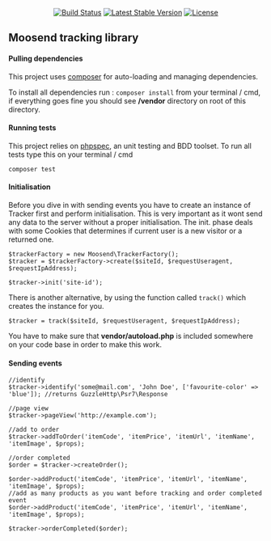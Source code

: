 <p align="center">
    <a href="https://travis-ci.org/moosend/tracker"><img src="https://travis-ci.org/moosend/website-tracking-php.svg" alt="Build Status"></a>
    <a href="https://packagist.org/packages/moosend/tracker"><img src="https://poser.pugx.org/moosend/tracker/v/stable.svg" alt="Latest Stable Version"></a>
    <a href="https://packagist.org/packages/moosend/tracker"><img src="https://poser.pugx.org/moosend/tracker/license.svg" alt="License"></a>
</p>

## Moosend tracking library

#### Pulling dependencies
This project uses [composer](https://getcomposer.org/) for auto-loading and managing dependencies.

To install all dependencies run : `composer install` from your terminal / cmd, if everything goes fine you should see **/vendor** directory on root of this directory.

#### Running tests
This project relies on [phpspec](http://www.phpspec.net/en/latest/), an unit testing and BDD toolset. To run all tests type this on your terminal / cmd
	
~~~~
composer test
~~~~

#### Initialisation
Before you dive in with sending events you have to create an instance of Tracker first and perform initialisation. This is very important as it wont send any data to the server without a proper initialisation. The init. phase deals with some Cookies that determines if current user is a new visitor or a returned one.

~~~~
$trackerFactory = new Moosend\TrackerFactory();
$tracker = $trackerFactory->create($siteId, $requestUseragent, $requestIpAddress);

$tracker->init('site-id');
~~~~

There is another alternative, by using the function called `track()` which creates the instance for you.

~~~~
$tracker = track($siteId, $requestUseragent, $requestIpAddress);
~~~~

You have to make sure that **vendor/autoload.php** is included somewhere on your code base in order to make this work.

#### Sending events

~~~~
//identify
$tracker->identify('some@mail.com', 'John Doe', ['favourite-color' => 'blue']); //returns GuzzleHttp\Psr7\Response

//page view
$tracker->pageView('http://example.com');

//add to order
$tracker->addToOrder('itemCode', 'itemPrice', 'itemUrl', 'itemName', 'itemImage', $props);

//order completed
$order = $tracker->createOrder();

$order->addProduct('itemCode', 'itemPrice', 'itemUrl', 'itemName', 'itemImage', $props);
//add as many products as you want before tracking and order completed event
$order->addProduct('itemCode', 'itemPrice', 'itemUrl', 'itemName', 'itemImage', $props);

$tracker->orderCompleted($order);
~~~~